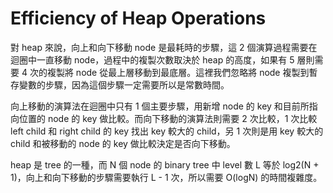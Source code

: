 # Efficiency of Heap Operations

對 heap 來說，向上和向下移動 node 是最耗時的步驟，這 2 個演算過程需要在迴圈中一直移動 node，過程中的複製次數取決於 heap 的高度，如果有 5 層則需要 4 次的複製將 node 從最上層移動到最底層。這裡我們忽略將 node 複製到暫存變數的步驟，因為這個步驟一定需要所以是常數時間。

向上移動的演算法在迴圈中只有 1 個主要步驟，用新增 node 的 key 和目前所指向位置的 node 的 key 做比較。而向下移動的演算法則需要 2 次比較，1 次比較 left child 和 right child 的 key 找出 key 較大的 child，另 1 次則是用 key 較大的 child 和被移動的 node 的 key 做比較決定是否向下移動。

heap 是 tree 的一種，而 N 個 node 的 binary tree 中 level 數 L 等於 log2\(N + 1\)，向上和向下移動的步驟需要執行 L - 1 次，所以需要 O\(logN\) 的時間複雜度。

